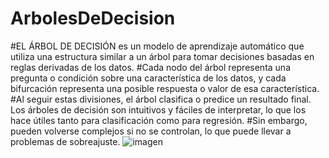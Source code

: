 # ArbolesDeDecision
#EL ÁRBOL DE DECISIÓN es un modelo de aprendizaje automático que utiliza una estructura similar a un árbol para tomar decisiones basadas en reglas derivadas de los datos. 
#Cada nodo del árbol representa una pregunta o condición sobre una característica de los datos, y cada bifurcación representa una posible respuesta o valor de esa característica. 
#Al seguir estas divisiones, el árbol clasifica o predice un resultado final. Los árboles de decisión son intuitivos y fáciles de interpretar, lo que los hace útiles tanto para clasificación como para regresión. 
#Sin embargo, pueden volverse complejos si no se controlan, lo que puede llevar a problemas de sobreajuste.
![imagen](https://github.com/user-attachments/assets/3b676aac-bd1a-4c0e-8cf3-617952b04880)
